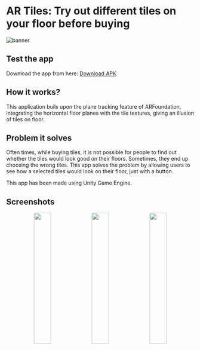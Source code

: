 # AR Tiles: Try out different tiles on your floor before buying

![banner](https://github.com/lightlessdays/ar-tiles/blob/main/AR%20Tiles%20Banner.png)

## Test the app

Download the app from here: [Download  APK](https://drive.google.com/file/d/1_PrTd16t8KlljcNWAl8-2Pg3NPU5OJI4/view?usp=sharing)

## How it works?

This application buils upon the plane tracking feature of ARFoundation, integrating the horizontal floor planes with the tile textures, giving an illusion of tiles on floor.

## Problem it solves

Often times, while buying tiles, it is not possible for people to find out whether the tiles would look good on their floors. Sometimes, they end up choosing the wrong tiles. This app solves the problem by allowing users to see how a selected tiles would look on their floor, just with a button. 

This app has been made using Unity Game Engine.

## Screenshots

<p align="middle">
<img src="https://github.com/lightlessdays/ar-tiles/blob/main/1.jpeg" width=30%>
<img src="https://github.com/lightlessdays/ar-tiles/blob/main/2.jpeg" width=30%>
<img src="https://github.com/lightlessdays/ar-tiles/blob/main/3.jpeg" width=30%>
  </p>
